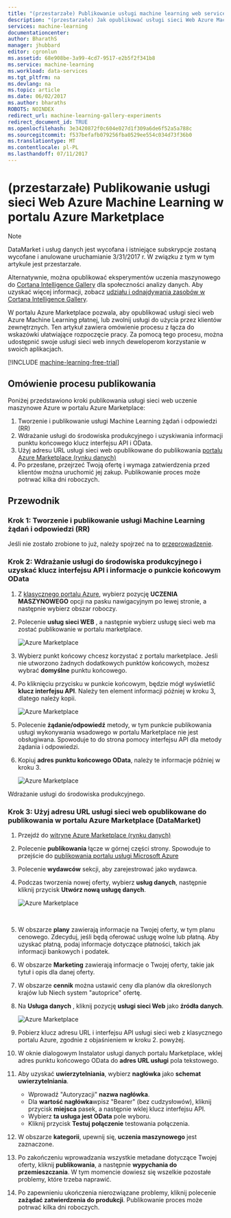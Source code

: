 ```yaml
---
title: "(przestarzałe) Publikowanie usługi machine learning web service w portalu Azure Marketplace | Dokumentacja firmy Microsoft"
description: "(przestarzałe) Jak opublikować usługi sieci Web Azure Machine Learning w portalu Azure Marketplace"
services: machine-learning
documentationcenter: 
author: BharathS
manager: jhubbard
editor: cgronlun
ms.assetid: 68e908be-3a99-4cd7-9517-e2b5f2f341b8
ms.service: machine-learning
ms.workload: data-services
ms.tgt_pltfrm: na
ms.devlang: na
ms.topic: article
ms.date: 06/02/2017
ms.author: bharaths
ROBOTS: NOINDEX
redirect_url: machine-learning-gallery-experiments
redirect_document_id: TRUE
ms.openlocfilehash: 3e3420872f0c604e027d1f309a6de6f52a5a788c
ms.sourcegitcommit: f537befafb079256fba0529ee554c034d73f36b0
ms.translationtype: MT
ms.contentlocale: pl-PL
ms.lasthandoff: 07/11/2017
---
```

# <a name="deprecated-publish-azure-machine-learning-web-service-to-the-azure-marketplace"></a>(przestarzałe) Publikowanie usługi sieci Web Azure Machine Learning w portalu Azure Marketplace

> [!NOTE]
> DataMarket i usług danych jest wycofana i istniejące subskrypcje zostaną wycofane i anulowane uruchamianie 3/31/2017 r. W związku z tym w tym artykule jest przestarzałe. 
> 
> Alternatywnie, można opublikować eksperymentów uczenia maszynowego do [Cortana Intelligence Gallery](https://gallery.cortanaintelligence.com/) dla społeczności analizy danych. Aby uzyskać więcej informacji, zobacz [udziału i odnajdywania zasobów w Cortana Intelligence Gallery](https://docs.microsoft.com/en-us/azure/machine-learning/machine-learning-gallery-how-to-use-contribute-publish).

W portalu Azure Marketplace pozwala, aby opublikować usługi sieci web Azure Machine Learning płatnej, lub zwolnij usługi do użycia przez klientów zewnętrznych. Ten artykuł zawiera omówienie procesu z łącza do wskazówki ułatwiające rozpoczęcie pracy. Za pomocą tego procesu, można udostępnić swoje usługi sieci web innych deweloperom korzystanie w swoich aplikacjach.

[!INCLUDE [machine-learning-free-trial](../../includes/machine-learning-free-trial.md)]

## <a name="overview-of-the-publishing-process"></a>Omówienie procesu publikowania
Poniżej przedstawiono kroki publikowania usługi sieci web uczenie maszynowe Azure w portalu Azure Marketplace:

1. Tworzenie i publikowanie usługi Machine Learning żądań i odpowiedzi (RR)
2. Wdrażanie usługi do środowiska produkcyjnego i uzyskiwania informacji punktu końcowego klucz interfejsu API i OData.
3. Użyj adresu URL usługi sieci web opublikowane do publikowania [portalu Azure Marketplace (rynku danych)](https://publish.windowsazure.com/workspace/) 
4. Po przesłane, przejrzeć Twoją ofertę i wymaga zatwierdzenia przed klientów można uruchomić jej zakup. Publikowanie proces może potrwać kilka dni roboczych. 

## <a name="walk-through"></a>Przewodnik
### <a name="step-1-create-and-publish-a-machine-learning-request-response-service-rrs"></a>Krok 1: Tworzenie i publikowanie usługi Machine Learning żądań i odpowiedzi (RR)
 Jeśli nie zostało zrobione to już, należy spojrzeć na to [przeprowadzenie](machine-learning-walkthrough-5-publish-web-service.md).

### <a name="step-2-deploy-the-service-to-production-and-obtain-the-api-key-and-odata-endpoint-information"></a>Krok 2: Wdrażanie usługi do środowiska produkcyjnego i uzyskać klucz interfejsu API i informacje o punkcie końcowym OData
1. Z [klasycznego portalu Azure](http://manage.windowsazure.com), wybierz pozycję **UCZENIA MASZYNOWEGO** opcji na pasku nawigacyjnym po lewej stronie, a następnie wybierz obszar roboczy. 
2. Polecenie **usług sieci WEB** , a następnie wybierz usługę sieci web ma zostać publikowanie w portalu marketplace.
   
    ![Azure Marketplace][workspace]
3. Wybierz punkt końcowy chcesz korzystać z portalu marketplace. Jeśli nie utworzono żadnych dodatkowych punktów końcowych, możesz wybrać **domyślne** punktu końcowego.
4. Po kliknięciu przycisku w punkcie końcowym, będzie mógł wyświetlić **klucz interfejsu API**. Należy ten element informacji później w kroku 3, dlatego należy kopii.
   
    ![Azure Marketplace][apikey]
5. Polecenie **żądanie/odpowiedź** metody, w tym punkcie publikowania usługi wykonywania wsadowego w portalu Marketplace nie jest obsługiwana. Spowoduje to do strona pomocy interfejsu API dla metody żądania i odpowiedzi.
6. Kopiuj **adres punktu końcowego OData**, należy te informacje później w kroku 3.
   
    ![Azure Marketplace][odata]

Wdrażanie usługi do środowiska produkcyjnego.

### <a name="step-3-use-the-url-of-the-published-web-service-to-publish-to-azure-marketplace-datamarket"></a>Krok 3: Użyj adresu URL usługi sieci web opublikowane do publikowania w portalu Azure Marketplace (DataMarket)
1. Przejdź do [witrynę Azure Marketplace (rynku danych)](http://datamarket.azure.com/home) 
2. Polecenie **publikowania** łącze w górnej części strony. Spowoduje to przejście do [publikowania portalu usługi Microsoft Azure](https://publish.windowsazure.com)
3. Polecenie **wydawców** sekcji, aby zarejestrować jako wydawca.
4. Podczas tworzenia nowej oferty, wybierz **usług danych**, następnie kliknij przycisk **Utwórz nową usługę danych**. 
   
   ![Azure Marketplace][image1]
   
   <br />
5. W obszarze **plany** zawierają informacje na Twojej oferty, w tym planu cenowego. Zdecyduj, jeśli będą oferować usługę wolne lub płatną. Aby uzyskać płatną, podaj informacje dotyczące płatności, takich jak informacji bankowych i podatek.
6. W obszarze **Marketing** zawierają informacje o Twojej oferty, takie jak tytuł i opis dla danej oferty.
7. W obszarze **cennik** można ustawić ceny dla planów dla określonych krajów lub Niech system "autoprice" ofertę.
8. Na **Usługa danych** , kliknij pozycję **usługi sieci Web** jako **źródła danych**.
   
    ![Azure Marketplace][image2]
9. Pobierz klucz adresu URL i interfejsu API usługi sieci web z klasycznego portalu Azure, zgodnie z objaśnieniem w kroku 2. powyżej.
10. W oknie dialogowym Instalator usługi danych portalu Marketplace, wklej adres punktu końcowego OData do **adres URL usługi** pola tekstowego.
11. Aby uzyskać **uwierzytelniania**, wybierz **nagłówka** jako **schemat uwierzytelniania**.
    
    * Wprowadź "Autoryzacji" **nazwa nagłówka**.
    * Dla **wartość nagłówka**wpisz "Bearer" (bez cudzysłowów), kliknij przycisk **miejsca** pasek, a następnie wklej klucz interfejsu API.
    * Wybierz **ta usługa jest OData** pole wyboru.
    * Kliknij przycisk **Testuj połączenie** testowania połączenia.
12. W obszarze **kategorii**, upewnij się, **uczenia maszynowego** jest zaznaczone.
13. Po zakończeniu wprowadzania wszystkie metadane dotyczące Twojej oferty, kliknij **publikowania**, a następnie **wypychania do przemieszczania**. W tym momencie dowiesz się wszelkie pozostałe problemy, które trzeba naprawić.
14. Po zapewnieniu ukończenia nierozwiązane problemy, kliknij polecenie **zażądać zatwierdzenia do produkcji**. Publikowanie proces może potrwać kilka dni roboczych. 

[image1]:./media/machine-learning-publish-web-service-to-azure-marketplace/image1.png
[image2]:./media/machine-learning-publish-web-service-to-azure-marketplace/image2.png
[workspace]:./media/machine-learning-publish-web-service-to-azure-marketplace/selectworkspace.png
[apikey]:./media/machine-learning-publish-web-service-to-azure-marketplace/apikey.png
[odata]:./media/machine-learning-publish-web-service-to-azure-marketplace/odata.png

